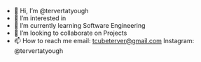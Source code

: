 - 👋 Hi, I’m @tervertatyough
- 👀 I’m interested in 
- 🌱 I’m currently learning Software Engineering
- 💞️ I’m looking to collaborate on Projects 
- 📫 How to reach me email: tcubeterver@gmail.com Instagram: @tervertatyough

<!---
tervertatyough/tervertatyough is a ✨ special ✨ repository because its `README.md` (this file) appears on your GitHub profile.
You can click the Preview link to take a look at your changes.
--->
